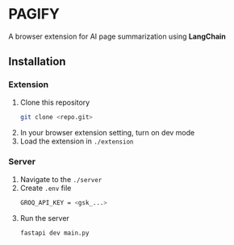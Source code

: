# PAGIFY
A browser extension for AI page summarization using **LangChain**

## Installation
### Extension
1. Clone this repository
    ```bash
    git clone <repo.git>
    ```
2. In your browser extension setting, turn on dev mode
3. Load the extension in `./extension`

### Server
1. Navigate to the `./server`
2. Create `.env` file
    ```bash
    GROQ_API_KEY = <gsk_...>
    ```
3. Run the server
    ```bash
    fastapi dev main.py
    ```